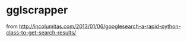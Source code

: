gglscrapper
===========

from http://incolumitas.com/2013/01/06/googlesearch-a-rapid-python-class-to-get-search-results/
